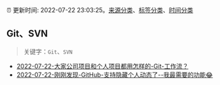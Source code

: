 :alarm_clock: 更新时间: 2022-07-22 23:03:25。[来源分类](../README.md)、[标签分类](../TAGS.md)、[时间分类](../TIMELINE.md)

## Git、SVN


> 关键字：`Git`、`SVN`



- [2022-07-22-大家公司项目和个人项目都用怎样的-Git-工作流？](https://www.v2ex.com/t/868103) 
- [2022-07-22-刚刚发现-GitHub-支持隐藏个人动态了--我最需要的功能😂](https://www.v2ex.com/t/868091) 